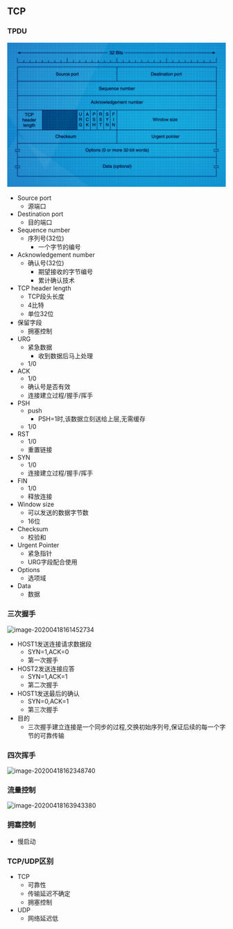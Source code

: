 ## TCP

### TPDU

![image-20200418130247959](..\图片\TPDU.png)

- Source port
  - 源端口
- Destination port
  - 目的端口
- Sequence number
  - 序列号(32位)
    - 一个字节的编号
- Acknowledgement number
  - 确认号(32位)
    - 期望接收的字节编号
    - 累计确认技术
- TCP header length
  - TCP段头长度
  - 4比特
  - 单位32位
- 保留字段
  - 拥塞控制
- URG
  - 紧急数据
    - 收到数据后马上处理
  - 1/0
- ACK
  - 1/0
  - 确认号是否有效
  - 连接建立过程/握手/挥手
- PSH
  - push
    - PSH=1时,该数据立刻送给上层,无需缓存
  - 1/0
- RST
  - 1/0
  - 重置链接
- SYN
  - 1/0
  - 连接建立过程/握手/挥手
- FIN
  - 1/0
  - 释放连接
- Window size
  - 可以发送的数据字节数
  - 16位
- Checksum
  - 校验和
- Urgent Pointer
  - 紧急指针
  - URG字段配合使用
- Options
  - 选项域
- Data
  - 数据

### 三次握手

![image-20200418161452734](D:\fullstack_py_learn_note\图片\3shakehands.png)

- HOST1发送连接请求数据段
  - SYN=1,ACK=0
  - 第一次握手
- HOST2发送连接应答
  - SYN=1,ACK=1
  - 第二次握手
- HOST1发送最后的确认
  - SYN=0,ACK=1
  - 第三次握手
- 目的
  - 三次握手建立连接是一个同步的过程,交换初始序列号,保证后续的每一个字节的可靠传输

### 四次挥手

![image-20200418162348740](D:\fullstack_py_learn_note\图片\4byebye.png)

### 流量控制

![image-20200418163943380](D:\fullstack_py_learn_note\图片\windowsizeControl.png)

### 拥塞控制

- 慢启动

### TCP/UDP区别

- TCP
  - 可靠性
  - 传输延迟不确定
  - 拥塞控制
- UDP
  - 网络延迟低